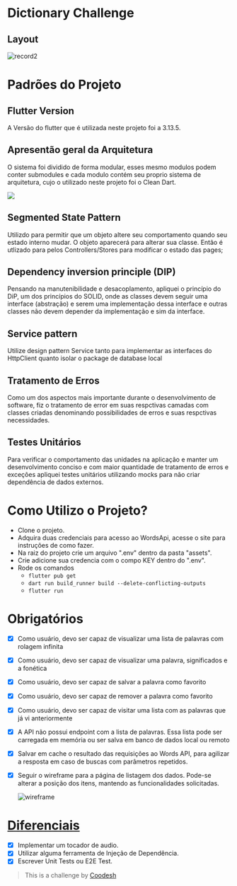 # Dictionary Challenge

## Layout
![record2](https://github.com/artbarbosa/pokedex_app_clean_architecture/assets/91624613/6a71d116-e140-453e-8896-4e8e68f0c069)

# Padrões do Projeto

## Flutter Version
A Versão do flutter que é utilizada neste projeto foi a 3.13.5.

## Apresentão geral da Arquitetura
O sistema foi dividido de forma modular, esses mesmo modulos podem conter submodules e cada modulo contém seu proprio sistema de arquitetura, cujo o utilizado neste projeto foi o Clean Dart.

![](https://user-images.githubusercontent.com/53379557/175559723-dafd93a1-2420-46c5-b1e7-ac814bcf4f2e.png)

## Segmented State Pattern

Utilizdo para permitir que um objeto altere seu comportamento quando seu estado interno mudar. O objeto aparecerá para alterar sua classe. Então é utlizado para pelos Controllers/Stores para modificar o estado das pages;

## Dependency inversion principle (DIP)

Pensando na manutenibilidade e desacoplamento, apliquei o princípio do DiP, um dos princípios do SOLID, onde as classes devem seguir uma interface (abstração) e serem uma implementação dessa interface e outras classes não devem depender da implementação e sim da interface.

## Service pattern

Utilize design pattern Service tanto para implementar as interfaces do HttpClient quanto isolar o package de database local

## Tratamento de Erros 

Como um dos aspectos mais importante durante o desenvolvimento de software, fiz o tratamento de error em suas respctivas camadas com classes criadas denominando possibilidades de erros e suas respctivas necessidades.

## Testes Unitários 

Para verificar o comportamento das unidades na aplicação e manter um desenvolvimento conciso e com maior quantidade de tratamento de erros e exceções apliquei testes unitários utilizando mocks para não criar dependência de dados externos.


# Como Utilizo o Projeto?

- Clone o projeto.
- Adquira duas credenciais para acesso ao WordsApi, acesse o site para instruções de como fazer.
- Na raiz do projeto crie um arquivo ".env" dentro da pasta "assets".
- Crie adicione sua credencia com o compo KEY dentro do ".env".
- Rode os comandos
  - `flutter pub get`
  - `dart run build_runner build --delete-conflicting-outputs`
  - `flutter run`


# Obrigatórios

- [x] Como usuário, devo ser capaz de visualizar uma lista de palavras com rolagem infinita
- [x] Como usuário, devo ser capaz de visualizar uma palavra, significados e a fonética
- [x] Como usuário, devo ser capaz de salvar a palavra como favorito
- [x] Como usuário, devo ser capaz de remover a palavra como favorito
- [x] Como usuário, devo ser capaz de visitar uma lista com as palavras que já vi anteriormente
- [x] A API não possui endpoint com a lista de palavras. Essa lista pode ser carregada em memória ou ser salva em banco de dados local ou remoto
- [x] Salvar em cache o resultado das requisições ao Words API, para agilizar a resposta em caso de buscas com parâmetros repetidos.
- [x] Seguir o wireframe para a página de listagem dos dados. Pode-se alterar a posição dos itens, mantendo as funcionalidades solicitadas.

  ![wireframe](https://github.com/artbarbosa/pokedex_app_clean_architecture/assets/91624613/3ca601d9-8cc2-4adb-b58a-81c1dbe7759a)

# [Diferenciais](#sobre)

- [x] Implementar um tocador de audio.
- [x] Utilizar alguma ferramenta de Injeção de Dependência.
- [x] Escrever Unit Tests ou E2E Test.

>  This is a challenge by [Coodesh](https://coodesh.com/)